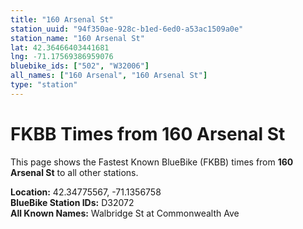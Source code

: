 ```yaml
---
title: "160 Arsenal St"
station_uuid: "94f350ae-928c-b1ed-6ed0-a53ac1509a0e"
station_name: "160 Arsenal St"
lat: 42.36466403441681
lng: -71.17569386959076
bluebike_ids: ["502", "W32006"]
all_names: ["160 Arsenal", "160 Arsenal St"]
type: "station"
---
```


# FKBB Times from 160 Arsenal St

This page shows the Fastest Known BlueBike (FKBB) times from **160 Arsenal St** to all other stations.

**Location:** 42.34775567, -71.1356758  
**BlueBike Station IDs:** D32072  
**All Known Names:** Walbridge St at Commonwealth Ave

